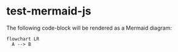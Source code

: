 # test-mermaid-js

The following code-block will be rendered as a Mermaid diagram:

```mermaid
flowchart LR
  A --> B
```
